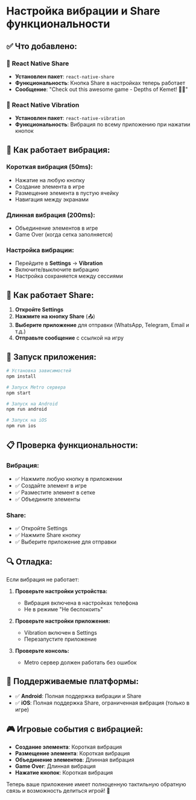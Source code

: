 # Настройка вибрации и Share функциональности

## ✅ Что добавлено:

### 📱 **React Native Share**
- **Установлен пакет**: `react-native-share`
- **Функциональность**: Кнопка Share в настройках теперь работает
- **Сообщение**: "Check out this awesome game - Depths of Kemet! 🐺✨"

### 📳 **React Native Vibration**
- **Установлен пакет**: `react-native-vibration`
- **Функциональность**: Вибрация по всему приложению при нажатии кнопок

## 🔧 **Как работает вибрация:**

### **Короткая вибрация (50ms):**
- Нажатие на любую кнопку
- Создание элемента в игре
- Размещение элемента в пустую ячейку
- Навигация между экранами

### **Длинная вибрация (200ms):**
- Объединение элементов в игре
- Game Over (когда сетка заполняется)

### **Настройка вибрации:**
- Перейдите в **Settings** → **Vibration**
- Включите/выключите вибрацию
- Настройка сохраняется между сессиями

## 📱 **Как работает Share:**

1. **Откройте Settings**
2. **Нажмите на кнопку Share** (📤)
3. **Выберите приложение** для отправки (WhatsApp, Telegram, Email и т.д.)
4. **Отправьте сообщение** с ссылкой на игру

## 🚀 **Запуск приложения:**

```bash
# Установка зависимостей
npm install

# Запуск Metro сервера
npm start

# Запуск на Android
npm run android

# Запуск на iOS
npm run ios
```

## 📋 **Проверка функциональности:**

### **Вибрация:**
- ✅ Нажмите любую кнопку в приложении
- ✅ Создайте элемент в игре
- ✅ Разместите элемент в сетке
- ✅ Объедините элементы

### **Share:**
- ✅ Откройте Settings
- ✅ Нажмите Share кнопку
- ✅ Выберите приложение для отправки

## 🔍 **Отладка:**

Если вибрация не работает:

1. **Проверьте настройки устройства:**
   - Вибрация включена в настройках телефона
   - Не в режиме "Не беспокоить"

2. **Проверьте настройки приложения:**
   - Vibration включен в Settings
   - Перезапустите приложение

3. **Проверьте консоль:**
   - Metro сервер должен работать без ошибок

## 📱 **Поддерживаемые платформы:**

- ✅ **Android**: Полная поддержка вибрации и Share
- ✅ **iOS**: Полная поддержка Share, ограниченная вибрация (только в игре)

## 🎮 **Игровые события с вибрацией:**

- **Создание элемента**: Короткая вибрация
- **Размещение элемента**: Короткая вибрация  
- **Объединение элементов**: Длинная вибрация
- **Game Over**: Длинная вибрация
- **Нажатие кнопок**: Короткая вибрация

Теперь ваше приложение имеет полноценную тактильную обратную связь и возможность делиться игрой! 🎉
